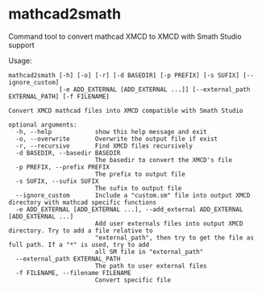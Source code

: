 # mathcad2smath
Command tool to convert mathcad XMCD to XMCD with Smath Studio support

Usage: 

    mathcad2smath [-h] [-o] [-r] [-d BASEDIR] [-p PREFIX] [-s SUFIX] [--ignore_custom]
                  [-e ADD_EXTERNAL [ADD_EXTERNAL ...]] [--external_path EXTERNAL_PATH] [-f FILENAME]

    Convert XMCD mathcad files into XMCD compatible with Smath Studio

    optional arguments:
      -h, --help            show this help message and exit
      -o, --overwrite       Overwrite the output file if exist
      -r, --recursive       Find XMCD files recursively
      -d BASEDIR, --basedir BASEDIR
                            The basedir to convert the XMCD's file
      -p PREFIX, --prefix PREFIX
                            The prefix to output file
      -s SUFIX, --sufix SUFIX
                            The sufix to output file
      --ignore_custom       Include a "custom.sm" file into output XMCD directory with mathcad specific functions   
      -e ADD_EXTERNAL [ADD_EXTERNAL ...], --add_external ADD_EXTERNAL [ADD_EXTERNAL ...]
                            Add user externals files into output XMCD directory. Try to add a file relative to      
                            "external_path", then try to get the file as full path. If a "*" is used, try to add    
                            all SM file in "external_path"
      --external_path EXTERNAL_PATH
                            The path to user external files
      -f FILENAME, --filename FILENAME
                            Convert specific file
